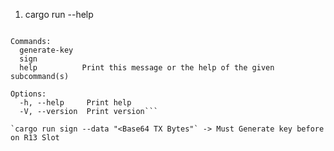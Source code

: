 1. cargo run --help
```Usage: yubigen <COMMAND>

Commands:
  generate-key
  sign
  help          Print this message or the help of the given subcommand(s)

Options:
  -h, --help     Print help
  -V, --version  Print version```

`cargo run sign --data "<Base64 TX Bytes"` -> Must Generate key before on R13 Slot
